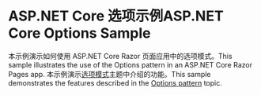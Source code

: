 # <a name="aspnet-core-options-sample"></a><span data-ttu-id="3ce6f-101">ASP.NET Core 选项示例</span><span class="sxs-lookup"><span data-stu-id="3ce6f-101">ASP.NET Core Options Sample</span></span>

<span data-ttu-id="3ce6f-102">本示例演示如何使用 ASP.NET Core Razor 页面应用中的选项模式。</span><span class="sxs-lookup"><span data-stu-id="3ce6f-102">This sample illustrates the use of the Options pattern in an ASP.NET Core Razor Pages app.</span></span> <span data-ttu-id="3ce6f-103">本示例演示[选项模式](https://docs.microsoft.com/aspnet/core/fundamentals/configuration/options)主题中介绍的功能。</span><span class="sxs-lookup"><span data-stu-id="3ce6f-103">This sample demonstrates the features described in the [Options pattern](https://docs.microsoft.com/aspnet/core/fundamentals/configuration/options) topic.</span></span>
